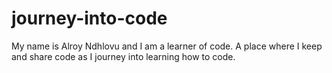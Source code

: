 # journey-into-code
My name is Alroy Ndhlovu and I am a learner of code.
A place where I keep and share code as I journey into learning how to code.
